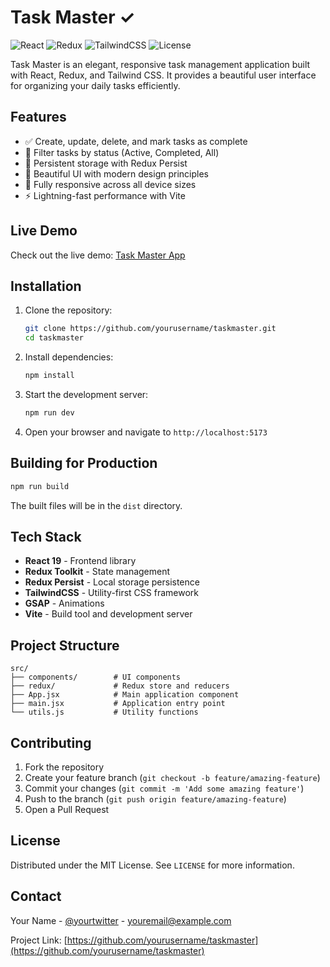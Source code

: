 # Task Master ✓

![React](https://img.shields.io/badge/React-19.0.0-blue)
![Redux](https://img.shields.io/badge/Redux-9.2.0-purple)
![TailwindCSS](https://img.shields.io/badge/TailwindCSS-3.4.17-teal)
![License](https://img.shields.io/badge/License-MIT-green)

Task Master is an elegant, responsive task management application built with React, Redux, and Tailwind CSS. It provides a beautiful user interface for organizing your daily tasks efficiently.

<!-- Note: Add a screenshot of your application to the public directory and uncomment the line below -->
<!-- ![Task Master Screenshot](public/screenshot.png) -->

## Features

- ✅ Create, update, delete, and mark tasks as complete
- 🔄 Filter tasks by status (Active, Completed, All)
- 💾 Persistent storage with Redux Persist
- 🌙 Beautiful UI with modern design principles
- 📱 Fully responsive across all device sizes
- ⚡ Lightning-fast performance with Vite

## Live Demo

Check out the live demo: [Task Master App](https://taskmaster-demo.vercel.app)

## Installation

1. Clone the repository:
   ```bash
   git clone https://github.com/yourusername/taskmaster.git
   cd taskmaster
   ```

2. Install dependencies:
   ```bash
   npm install
   ```

3. Start the development server:
   ```bash
   npm run dev
   ```

4. Open your browser and navigate to `http://localhost:5173`

## Building for Production

```bash
npm run build
```

The built files will be in the `dist` directory.

## Tech Stack

- **React 19** - Frontend library
- **Redux Toolkit** - State management
- **Redux Persist** - Local storage persistence
- **TailwindCSS** - Utility-first CSS framework
- **GSAP** - Animations
- **Vite** - Build tool and development server

## Project Structure

```
src/
├── components/        # UI components 
├── redux/             # Redux store and reducers
├── App.jsx            # Main application component
├── main.jsx           # Application entry point
└── utils.js           # Utility functions
```

## Contributing

1. Fork the repository
2. Create your feature branch (`git checkout -b feature/amazing-feature`)
3. Commit your changes (`git commit -m 'Add some amazing feature'`)
4. Push to the branch (`git push origin feature/amazing-feature`)
5. Open a Pull Request

## License

Distributed under the MIT License. See `LICENSE` for more information.

## Contact

Your Name - [@yourtwitter](https://twitter.com/yourtwitter) - youremail@example.com

Project Link: [https://github.com/yourusername/taskmaster](https://github.com/yourusername/taskmaster)
